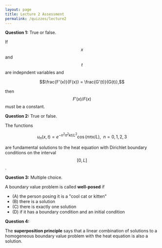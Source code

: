 ```yaml
---
layout: page
title: Lecture 2 Assessment
permalink: /quizzes/lecture2
---
```



**Question 1:**  True or false.

If $$x$$ and $$t$$ are indepndent variables and 

$$\frac{F'(x)}{F(x)} = \frac{G'(t)}{G(t)},$$

then $$F'(x)/F(x)$$ must be a constant.

**Question 2:**  True or false.

The functions

$$u_n(x,t) = e^{-n^2\pi^2kt/L^2}\cos(n\pi x/L),\ \ n=0,1,2,3$$

are fundamental solutions to the heat equation with Dirichlet boundary conditions on the interval $$[0,L]$$.

**Question 3:**  Multiple choice.

A boundary value problem is called **well-posed** if
* (A) the person posing it is a "cool cat or kitten"
* (B) there is a solution
* (C) there is exactly one solution
* (D) if it has a boundary condition and an initial condition

**Question 4:** 

The **superposition principle** says that a linear combination of solutions to a homogeneous boundary value problem with the heat equation is also a solution.





